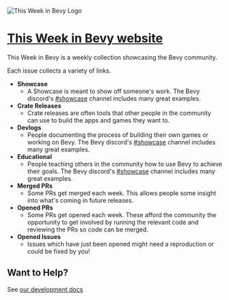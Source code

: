 <picture>
    <source srcset="https://raw.githubusercontent.com/rust-adventure/thisweekinbevy/main/docs/logos/this-week-in-bevyopengraph-dark.png" media="(prefers-color-scheme: dark)">
    <img src="https://raw.githubusercontent.com/rust-adventure/thisweekinbevy/main/docs/logos/this-week-in-bevyopengraph-light.png" alt="This Week in Bevy Logo">
</picture>

# [This Week in Bevy website](https://thisweekinbevy.com)

This Week in Bevy is a weekly collection showcasing the Bevy community.

Each issue collects a variety of links.

- **Showcase**
  - A Showcase is meant to show off someone's work. The Bevy discord's [#showcase](https://discord.com/channels/691052431525675048/692648638823923732) channel includes many great examples.
- **Crate Releases**
  - Crate releases are often tools that other people in the community can use to build the apps and games they want to.
- **Devlogs**
  - People documenting the process of building their own games or working on Bevy. The Bevy discord's [#showcase](https://discord.com/channels/691052431525675048/811674847767167027) channel includes many great examples.
- **Educational**
  - People teaching others in the community how to use Bevy to achieve their goals. The Bevy discord's [#showcase](https://discord.com/channels/691052431525675048/743378150838370304) channel includes many great examples.
- **Merged PRs**
  - Some PRs get merged each week. This allows people some insight into what's coming in future releases.
- **Opened PRs**
  - Some PRs get opened each week. These afford the community the opportunity to get involved by running the relevant code and reviewing the PRs so code can be merged.
- **Opened Issues**
  - Issues which have just been opened might need a reproduction or could be fixed by you!

## Want to Help?
See [our development docs](/docs/developing.md)
